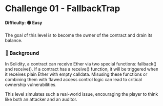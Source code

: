 # Challenge 01 - FallbackTrap
#### Difficulty: 🟢 Easy
The goal of this level is to become the owner of the contract and drain its balance.

### 📖 Background  
In Solidity, a contract can receive Ether via two special functions: fallback() and receive(). If a contract has a receive() function, it will be triggered when it receives plain Ether with empty calldata. Misusing these functions or combining them with flawed access control logic can lead to critical ownership vulnerabilities.

This level simulates such a real-world issue, encouraging the player to think like both an attacker and an auditor.
